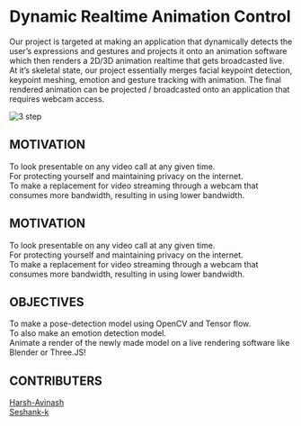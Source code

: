 # Dynamic Realtime Animation Control

Our project is targeted at making an application that dynamically detects the user’s expressions and gestures and projects it onto an animation software which then renders a 2D/3D animation realtime that gets broadcasted live. At it’s skeletal state, our project essentially merges facial keypoint detection, keypoint meshing, emotion and gesture tracking with animation. The final rendered animation can be projected / broadcasted onto an application that requires webcam access.

![3 step](https://user-images.githubusercontent.com/64661719/135105688-850bcca1-02cd-4332-9515-7117ebee3133.png)

## MOTIVATION <br>
To look presentable on any video call at any given time.<br>
For protecting yourself and maintaining privacy on the internet.<br>
To make a replacement for video streaming through a webcam that consumes more bandwidth, resulting in using lower bandwidth.<br>

## MOTIVATION <br>
To look presentable on any video call at any given time.<br>
For protecting yourself and maintaining privacy on the internet.<br>
To make a replacement for video streaming through a webcam that consumes more bandwidth, resulting in using lower bandwidth.<br>

## OBJECTIVES <br>
To make a pose-detection model using OpenCV and Tensor flow.<br>
To also make an emotion detection model.<br>
Animate a render of the newly made model on a live rendering software like Blender or Three.JS!<br>

## CONTRIBUTERS <br>
[Harsh-Avinash](https://github.com/Harsh-Avinash)<br>
[Seshank-k](https://github.com/Seshank-k)<br>
